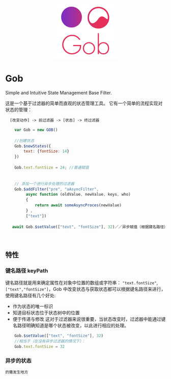 <p align="center">
  <img  src ="https://github.com/nullice/Gob/raw/master/logo/logo-200.png" />
</p>



# Gob
Simple and Intuitive State Management Base Filter.


这是一个基于过滤器的简单而直观的状态管理工具。
它有一个简单的流程实现对状态的管理：
```
  [改变动作] -> 前过滤器 -> [状态] -> 终过滤器
```

```js
    var Gob = new GOB()
    
    //创建状态
    Gob.$newStates({
        text: {fontSize: 14}
    })
    
    Gob.text.fontSize = 24; //普通赋值
    
    
    // 添加一个进行异步处理的过滤器
    Gob.$addFilter("pre", "aAsyncFilter",
         async function (oldValue, newValue, keys, who)
         {
             return await someAsyncProces(newValue)
         } ,
         ["text"])
         
   await Gob.$setValue(["text", "fontSize"], 32)／／异步赋值（根据键名路径）
    
    
```



## 特性

### 键名路径 keyPath
键名路径就是用来确定属性在对象中位置的数组或字符串： `"text.fontSize"`, `["text","fontSize"]`，Gob 中改变状态与获取状态都可以根据键名路径来进行，使用键名路径有几个好处:
- 作为状态的唯一标识
- 知道目标状态位于状态树中的位置
- 便于传递与修改
这对于过滤器来说很重要，当状态改变时，过滤器中能通过键名路径明确知道是哪个状态被改变，以此进行相应的处理。

```js
    Gob.$setValue(["text", "fontSize"], 32)
    //相当于（在没有异步过滤器的情况下）：
    Gob.text.fontSize = 32
```



### 异步的状态
```js
的撒发生地方
```
